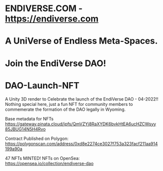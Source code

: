 # ENDIVERSE.COM - https://endiverse.com

# A UniVerse of Endless Meta-Spaces.
# Join the EndiVerse DAO! 

# DAO-Launch-NFT
A Unity 3D render to Celebrate the launch of the EndiVerse DAO - 04-2022!!
Nothing special here, just a fun NFT for community members to commemerate the formation of the DAO legally in Wyoming.

Base metadata for NFTs
https://gateway.pinata.cloud/ipfs/QmVZYj8RaXYDK6bvkHtEA6ucHZCWsyy85JBUG14N5H4Rvo

Contract Published on Polygon: https://polygonscan.com/address/0xd8e2274ce3027f753a323facf211aa914199a90a

47 NFTs MINTED!
NFTs on OpenSea: https://opensea.io/collection/endiverse-dao

